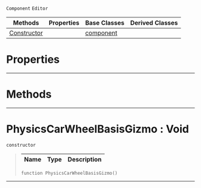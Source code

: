  `Component` `Editor`



|Methods|Properties|Base Classes|Derived Classes|
|---|---|---|---|
|[ Constructor](https://plasmaengine.github.io/PlasmaDocs/Plasma1/C++/code_reference/class_reference/physicscarwheelbasisgizmo.markdown#physicscarwheelbasisgizm)| |[component](https://plasmaengine.github.io/PlasmaDocs/Plasma1/C++/code_reference/class_reference/component.markdown)| |


 #  Properties


---  
 #  Methods


---  
 #  PhysicsCarWheelBasisGizmo : Void

 `constructor`

> 
> |Name|Type|Description|
> |---|---|---|
> ``` lang=cpp, name=Lightning
> function PhysicsCarWheelBasisGizmo()
> ``` 


---  
 

 